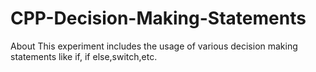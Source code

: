 # CPP-Decision-Making-Statements
About This experiment includes the usage of various decision making statements like if, if else,switch,etc.
